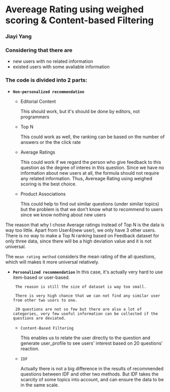 # Avereage Rating using weighed scoring & Content-based Filtering 
### Jiayi Yang
### Considering that there are 
- new users with no related information
- existed users with some avaliable information
### The code is divided into 2 parts:
- **`Non-personalized recommendation`**
   - Editorial Content 
     
     This should work, but it's should be done by editors, not programmers
   - Top N
     
     This could work as well, the ranking can be based on the number of answers or the the click rate
   - Average Ratings
   
     This could work if we regard the person who give feedback to this question as the degree of interes in this question. 
     Since we have no information about new users at all, the formula should not require any related information. 
     Thus, Avereage Rating using weighed scoring is the best choice. 
     
   - Product Associations
   
     This could help to find out similar questions (under similar topics) but the problem is that we don't know what to recommend to users since we know nothing about new users
     
 The reason that why I chose Average ratings instead of Top N is the data is way too little. Apart from User4(new user), we only have 3 other users.
 There is no way to make a Top N ranking based on Feedback dataset for only three data, since there will be a high deviation value and it is not universal.
 
 The `mean rating method` considers the mean rating of the all questions, which will makes it more universal relatively.
 
- **`Personalized recommendation`**
       In this case, it's actually very hard to use item-based or user-based. 
       
       The reason is still the size of dataset is way too small.
       
       There is very high chance that we can not find any similar user from other two users to one.
       
       20 questions are not so few but there are also a lot of categories, very few useful information can be collected if the questions are deviated.
    - `Content-Based Filtering` 
       
       This enables us to relate the user directly to the question and generate user_profile to see users' interest based on 20 questions' reaction.
     - `IDF`
         
         Actually there is not a big difference in the results of recommended questions between IDF and other two methods.
         But IDF takes the scarcity of some topics into account, and can ensure the data to be in the same scale.
